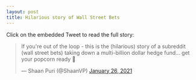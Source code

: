 ```yaml
---
layout: post
title: Hilarious story of Wall Street Bets
---
```


Click on the embedded Tweet to read the full story:

<blockquote class="twitter-tweet"><p lang="en" dir="ltr">If you&#39;re out of the loop - this is the (hilarious) story of a subreddit (wall street bets) taking down a multi-billion dollar hedge fund... get your popcorn ready 🍿</p>&mdash; Shaan Puri (@ShaanVP) <a href="https://twitter.com/ShaanVP/status/1353951035224694785?ref_src=twsrc%5Etfw">January 26, 2021</a></blockquote> <script async src="https://platform.twitter.com/widgets.js" charset="utf-8"></script>